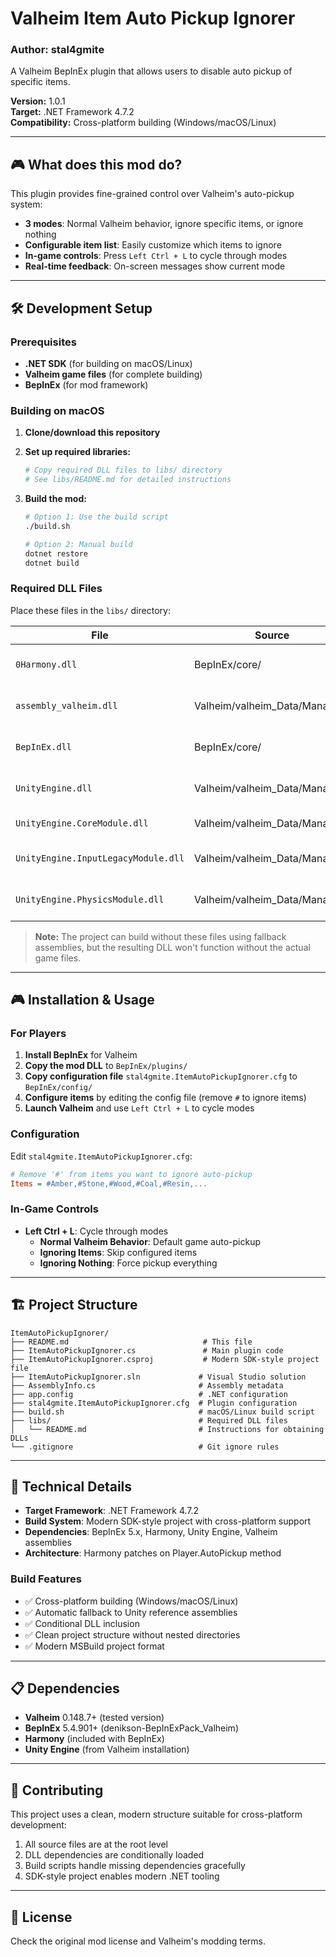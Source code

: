# Valheim Item Auto Pickup Ignorer

### Author: stal4gmite

A Valheim BepInEx plugin that allows users to disable auto pickup of specific items.

**Version:** 1.0.1  
**Target:** .NET Framework 4.7.2  
**Compatibility:** Cross-platform building (Windows/macOS/Linux)

---

## 🎮 What does this mod do?

This plugin provides fine-grained control over Valheim's auto-pickup system:

- **3 modes**: Normal Valheim behavior, ignore specific items, or ignore nothing
- **Configurable item list**: Easily customize which items to ignore
- **In-game controls**: Press `Left Ctrl + L` to cycle through modes
- **Real-time feedback**: On-screen messages show current mode

---

## 🛠️ Development Setup

### Prerequisites

- **.NET SDK** (for building on macOS/Linux)
- **Valheim game files** (for complete building)
- **BepInEx** (for mod framework)

### Building on macOS

1. **Clone/download this repository**

2. **Set up required libraries:**
   ```bash
   # Copy required DLL files to libs/ directory
   # See libs/README.md for detailed instructions
   ```

3. **Build the mod:**
   ```bash
   # Option 1: Use the build script
   ./build.sh
   
   # Option 2: Manual build
   dotnet restore
   dotnet build
   ```

### Required DLL Files

Place these files in the `libs/` directory:

| File | Source | Purpose |
|------|--------|---------|
| `0Harmony.dll` | BepInEx/core/ | Harmony patching framework |
| `assembly_valheim.dll` | Valheim/valheim_Data/Managed/ | Valheim game types |
| `BepInEx.dll` | BepInEx/core/ | BepInEx plugin framework |
| `UnityEngine.dll` | Valheim/valheim_Data/Managed/ | Unity engine core |
| `UnityEngine.CoreModule.dll` | Valheim/valheim_Data/Managed/ | Unity core module |
| `UnityEngine.InputLegacyModule.dll` | Valheim/valheim_Data/Managed/ | Unity input system |
| `UnityEngine.PhysicsModule.dll` | Valheim/valheim_Data/Managed/ | Unity physics system |

> **Note:** The project can build without these files using fallback assemblies, but the resulting DLL won't function without the actual game files.

---

## 🎮 Installation & Usage

### For Players

1. **Install BepInEx** for Valheim
2. **Copy the mod DLL** to `BepInEx/plugins/`
3. **Copy configuration file** `stal4gmite.ItemAutoPickupIgnorer.cfg` to `BepInEx/config/`
4. **Configure items** by editing the config file (remove `#` to ignore items)
5. **Launch Valheim** and use `Left Ctrl + L` to cycle modes

### Configuration

Edit `stal4gmite.ItemAutoPickupIgnorer.cfg`:

```ini
# Remove '#' from items you want to ignore auto-pickup
Items = #Amber,#Stone,#Wood,#Coal,#Resin,...
```

### In-Game Controls

- **Left Ctrl + L**: Cycle through modes
  - **Normal Valheim Behavior**: Default game auto-pickup
  - **Ignoring Items**: Skip configured items
  - **Ignoring Nothing**: Force pickup everything

---

## 🏗️ Project Structure

```
ItemAutoPickupIgnorer/
├── README.md                              # This file
├── ItemAutoPickupIgnorer.cs               # Main plugin code
├── ItemAutoPickupIgnorer.csproj           # Modern SDK-style project file
├── ItemAutoPickupIgnorer.sln             # Visual Studio solution
├── AssemblyInfo.cs                       # Assembly metadata
├── app.config                            # .NET configuration
├── stal4gmite.ItemAutoPickupIgnorer.cfg  # Plugin configuration
├── build.sh                              # macOS/Linux build script
├── libs/                                 # Required DLL files
│   └── README.md                         # Instructions for obtaining DLLs
└── .gitignore                            # Git ignore rules
```

---

## 🔧 Technical Details

- **Target Framework**: .NET Framework 4.7.2
- **Build System**: Modern SDK-style project with cross-platform support
- **Dependencies**: BepInEx 5.x, Harmony, Unity Engine, Valheim assemblies
- **Architecture**: Harmony patches on Player.AutoPickup method

### Build Features

- ✅ Cross-platform building (Windows/macOS/Linux)
- ✅ Automatic fallback to Unity reference assemblies
- ✅ Conditional DLL inclusion
- ✅ Clean project structure without nested directories
- ✅ Modern MSBuild project format

---

## 📋 Dependencies

- **Valheim** 0.148.7+ (tested version)
- **BepInEx** 5.4.901+ (denikson-BepInExPack_Valheim)
- **Harmony** (included with BepInEx)
- **Unity Engine** (from Valheim installation)

---

## 🤝 Contributing

This project uses a clean, modern structure suitable for cross-platform development:

1. All source files are at the root level
2. DLL dependencies are conditionally loaded
3. Build scripts handle missing dependencies gracefully
4. SDK-style project enables modern .NET tooling

---

## 📄 License

Check the original mod license and Valheim's modding terms.